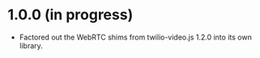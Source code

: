 1.0.0 (in progress)
===================

- Factored out the WebRTC shims from twilio-video.js 1.2.0 into its own library.
